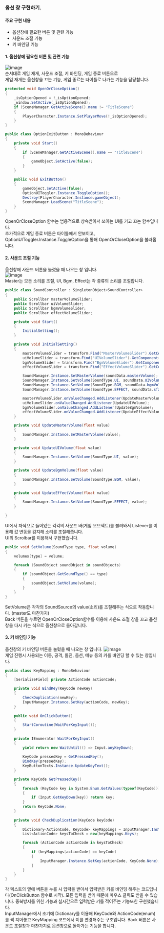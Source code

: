 ### 옵션 창 구현하기.    
#### 주요 구현 내용    
- 옵션창에 필요한 버튼 및 관련 기능
- 사운드 조절 기능
- 키 바인딩 기능

#### 1. 옵션창에 필요한 버튼 및 관련 기능 
![image](https://github.com/user-attachments/assets/a5b0258e-ff23-4e12-bd01-6c137872231a)    
순서대로 게임 재개, 사운드 조절, 키 바인딩, 게임 종료 버튼으로    
게임 재개는 옵션창을 끄는 기능, 게임 종료는 타이틀로 나가는 기능을 담당합니다.    
```csharp
protected void OpenOrCloseOption()
{
    _isOptionOpened = !_isOptionOpened;
    _window.SetActive(_isOptionOpened);
    if (SceneManager.GetActiveScene().name != "TitleScene")
    {
        PlayerCharacter.Instance.SetPlayerMove(!_isOptionOpened);
    }
}
```
```csharp
public class OptionExitButton : MonoBehaviour
{
    private void Start()
    {
        if (SceneManager.GetActiveScene().name == "TitleScene")
        {
            gameObject.SetActive(false);
        }
    }

    public void ExitButton()
    {
        gameObject.SetActive(false);
        OptionUIToggler.Instance.ToggleOption();
        Destroy(PlayerCharacter.Instance.gameObject);
        SceneManager.LoadScene("TitleScene");
    }
}
```
OpenOrCloseOption 함수는 범용적으로 상속받아서 쓰이는 UI를 키고 끄는 함수입니다.    
추가적으로 게임 종료 버튼은 타이틀에서 안보이고, OptionUIToggler.Instance.ToggleOption을 통해 OpenOrCloseOption을 불러옵니다.


#### 2. 사운드 조절 기능    
옵션창에 사운드 버튼을 눌렀을 때 나오는 창 입니다.    
![image](https://github.com/user-attachments/assets/1ac9106d-8b54-4a08-83cd-5ad387e5b063)    
Master는 모든 소리를 조절, UI, Bgm, Effect는 각 종류의 소리를 조절합니다.
```csharp
public class SoundController : SingletonObject<SoundController>
{
    public Scrollbar masterVolumeSlider;
    public Scrollbar uiVolumeSlider;
    public Scrollbar bgmVolumeSlider;
    public Scrollbar effectVolumeSlider;

    private void Start()
    {
        InitialSetting();
    }

    private void InitialSetting()
    {
        masterVolumeSlider = transform.Find("MasterVolumeSlider").GetComponent<Scrollbar>();
        uiVolumeSlider = transform.Find("UIVolumeSlider").GetComponent<Scrollbar>();
        bgmVolumeSlider = transform.Find("BgmVolumeSlider").GetComponent<Scrollbar>();
        effectVolumeSlider = transform.Find("EffectVolumeSlider").GetComponent<Scrollbar>();

        SoundManager.Instance.SetMasterVolume(soundData.masterVolume);
        SoundManager.Instance.SetVolume(SoundType.UI, soundData.UIVolume);
        SoundManager.Instance.SetVolume(SoundType.BGM, soundData.bgmVolume);
        SoundManager.Instance.SetVolume(SoundType.EFFECT, soundData.sfxVolume);

        masterVolumeSlider.onValueChanged.AddListener(UpdateMasterVolume);
        uiVolumeSlider.onValueChanged.AddListener(UpdateUIVolume);
        bgmVolumeSlider.onValueChanged.AddListener(UpdateBgmVolume);
        effectVolumeSlider.onValueChanged.AddListener(UpdateEffectVolume);
    }

    private void UpdateMasterVolume(float value)
    {
        SoundManager.Instance.SetMasterVolume(value);
    }

    private void UpdateUIVolume(float value)
    {
        SoundManager.Instance.SetVolume(SoundType.UI, value);
    }

    private void UpdateBgmVolume(float value)
    {
        SoundManager.Instance.SetVolume(SoundType.BGM, value);
    }

    private void UpdateEffectVolume(float value)
    {
        SoundManager.Instance.SetVolume(SoundType.EFFECT, value);
    }
    
}
```
UI에서 자식으로 들어있는 각각의 사운드 바(게임 오브젝트)를 불러와서 Listener를 이용해 값 변동을 감지해 소리를 조절해줍니다.    
UI의 Scrolbar를 이용해서 구현했습니다.
```csharp
public void SetVolume(SoundType type, float volume)
{
    volumes[type] = volume;

    foreach (SoundObject soundObject in soundObjects)
    {
        if (soundObject.GetSoundType() == type)
        {
            soundObject.SetVolume(volume);
        }
    }
}
```
SetVolume은 각각의 SoundSource의 value(소리)를 조절해주는 식으로 작동합니다. (master도 마찬가지)    
Back 버튼을 누르면 OpenOrCloseOption함수를 이용해 사운드 조절 창을 끄고 옵션창을 다시 키는 식으로 옵션창으로 돌아갑니다.    


#### 3. 키 바인딩 기능    
옵션창의 키 바인딩 버튼을 눌렀을 때 나오는 창 입니다.
![image](https://github.com/user-attachments/assets/1834432d-71fd-4adb-975e-9216de94f3ae)    
게임 진행시 사용되는 이동, 공격, 돌진, 옵션, 메뉴 등의 키를 바인딩 할 수 있는 창입니다.    
```csharp
public class KeyMapping : MonoBehaviour
{
    [SerializeField] private ActionCode actionCode;

    private void BindKey(KeyCode newKey)
    {
        CheckDuplication(newKey);
        InputManager.Instance.SetKey(actionCode, newKey);
    }
    
    public void OnClickButton()
    {
        StartCoroutine(WaitForKeyInput());
    }
    
    private IEnumerator WaitForKeyInput()
    {
        yield return new WaitUntil(() => Input.anyKeyDown);
        
        KeyCode pressedKey = GetPressedKey();
        BindKey(pressedKey);
        KeyButtonTexts.Instance.UpdateKeyText();
    }

    private KeyCode GetPressedKey()
    {
        foreach (KeyCode key in System.Enum.GetValues(typeof(KeyCode)))
        {
            if (Input.GetKeyDown(key)) return key;
        }
        return KeyCode.None;
    }
    
    private void CheckDuplication(KeyCode keyCode)
    {
        Dictionary<ActionCode, KeyCode> keyMappings = InputManager.Instance.GetKeyActions();
        List<ActionCode> keysToCheck = new(keyMappings.Keys);

        foreach (ActionCode actionCode in keysToCheck)
        {
            if (keyMappings[actionCode] == keyCode)
            {
                InputManager.Instance.SetKey(actionCode, KeyCode.None);
            }
        }
    }
}
```
각 텍스트의 옆에 버튼을 누를 시 입력을 받아서 입력받은 키를 바인딩 해주는 코드입니다(OnClickButton 함수로 시작). 모든 입력을 받기 때문에 마우스 클릭도 받을 수 있습니다.
중복방지를 위한 기능과 실시간으로 입력받은 키를 적어주는 기능또한 구현했습니다.    
InputManager에서 초기에 Dictionary를 이용해 KeyCode와 ActionCode(enum)를 짝 지어놓고 KeyMapping 코드에서 이를 변경해주는 구조입니다.
Back 버튼은 사운드 조절창과 마찬가지로 옵션창으로 돌아가는 기능을 합니다.
